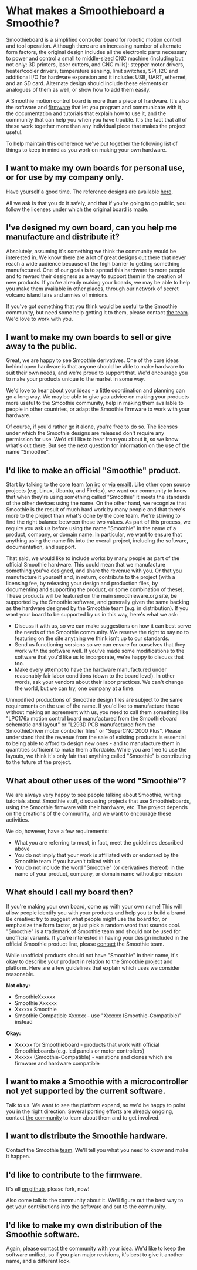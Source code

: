 
# What makes a Smoothieboard a Smoothie?

Smoothieboard is a simplified controller board for robotic motion control and tool operation. Although there are an increasing number of alternate form factors, the original design includes all the electronic parts necessary to power and control a small to middle-sized CNC machine (including but not only: 3D printers, laser cutters, and CNC mills): stepper motor drivers, heater/cooler drivers, temperature sensing, limit switches, SPI, I2C and additional I/O for hardware expansion and it includes USB, UART, ethernet, and an SD card. Alternate design should include these elements or analogues of them as well, or show how to add them easily.

A Smoothie motion control board is more than a piece of hardware. It's also the software and [firmware](https://github.com/arthurwolf/Smoothie) that let you program and communicate with it, the documentation and tutorials that explain how to use it, and the community that can help you when you have trouble. It's the fact that all of these work together more than any individual piece that makes the project useful.

To help maintain this coherence we've put together the following list of things to keep in mind as you work on making your own hardware.

## I want to make my own boards for personal use, or for use by my company only.

Have yourself a good time. The reference designs are available [here](http://smoothieware.org/smoothieboard).

All we ask is that you do it safely, and that if you're going to go public, you follow the licenses under which the original board is made.

## I've designed my own board, can you help me manufacture and distribute it?

Absolutely, assuming it's something we think the community would be interested in. We know there are a lot of great designs out there that never reach a wide audience because of the high barrier to getting something manufactured. One of our goals is to spread this hardware to more people and to reward their designers as a way to support them in the creation of new products. If you're already making your boards, we may be able to help you make them available in other places, through our network of secret volcano island lairs and armies of minions.

If you've got something that you think would be useful to the Smoothie community, but need some help getting it to them, please contact [the team](http://smoothieware.org/irc). We'd love to work with you.

## I want to make my own boards to sell or give away to the public.

Great, we are happy to see Smoothie derivatives. One of the core ideas behind open hardware is that anyone should be able to make hardware to suit their own needs, and we're proud to support that. We'd encourage you to make your products unique to the market in some way.

We'd love to hear about your ideas - a little coordination and planning can go a long way. We may be able to give you advice on making your products more useful to the Smoothie community, help in making them available to people in other countries, or adapt the Smoothie firmware to work with your hardware.

Of course, if you'd rather go it alone, you're free to do so. The licenses under which the Smoothie designs are released don't require any permission for use. We'd still like to hear from you about it, so we know what's out there. But see the next question for information on the use of the name "Smoothie".

## I'd like to make an official "Smoothie" product.

Start by talking to the core team ([on irc](http://smoothieware.org/irc) or [via email](mailto:wolf.arthur@gmail.com)). Like other open source projects (e.g. Linux, Ubuntu, and Firefox), we want our community to know that when they're using something called "Smoothie" it meets the standards of the other devices using the name. On the other hand, we recognize that Smoothie is the result of much hard work by many people and that there's more to the project than what's done by the core team. We're striving to find the right balance between these two values. As part of this process, we require you ask us before using the name "Smoothie" in the name of a product, company, or domain name. In particular, we want to ensure that anything using the name fits into the overall project, including the software, documentation, and support.

That said, we would like to include works by many people as part of the official Smoothie hardware. This could mean that we manufacture something you've designed, and share the revenue with you. Or that you manufacture it yourself and, in return, contribute to the project (with a licensing fee, by releasing your design and production files, by documenting and supporting the product, or some combination of these). These products will be featured on the main smoothieware.org site, be supported by the Smoothie software, and generally given the same backing as the hardware designed by the Smoothie team (e.g. in distribution). If you want your board to be supported by us in this way, here's what we ask:

- Discuss it with us, so we can make suggestions on how it can best serve the needs of the Smoothie community. We reserve the right to say no to featuring on the site anything we think isn't up to our standards.
- Send us functioning versions so we can ensure for ourselves that they work with the software well. If you've made some modifications to the software that you'd like us to incorporate, we're happy to discuss that too.
- Make every attempt to have the hardware manufactured under reasonably fair labor conditions (down to the board level). In other words, ask your vendors about their labor practices. We can't change the world, but we can try, one company at a time.

Unmodified productions of Smoothie design files are subject to the same requirements on the use of the name. If you'd like to manufacture these without making an agreement with us, you need to call them something like "LPC176x motion control board manufactured from the Smoothieboard schematic and layout" or "L293D PCB manufactured from the SmoothieDriver motor controller files" or "SuperCNC 2000 Plus". Please understand that the revenue from the sale of existing products is essential to being able to afford to design new ones - and to manufacture them in quantities sufficient to make them affordable. While you are free to use the layouts, we think it's only fair that anything called "Smoothie" is contributing to the future of the project.

## What about other uses of the word "Smoothie"?

We are always very happy to see people talking about Smoothie, writing tutorials about Smoothie stuff, discussing projects that use Smoothieboards, using the Smoothie firmware with their hardware, etc. The project depends on the creations of the community, and we want to encourage these activities.

We do, however, have a few requirements:

- What you are referring to must, in fact, meet the guidelines described above
- You do not imply that your work is affiliated with or endorsed by the Smoothie team if you haven't talked with us
- You do not include the word "Smoothie" (or derivatives thereof) in the name of your product, company, or domain name without permission

## What should I call my board then?

If you're making your own board, come up with your own name! This will allow people identify you with your products and help you to build a brand. Be creative: try to suggest what people might use the board for, or emphasize the form factor, or just pick a random word that sounds cool. "Smoothie" is a trademark of Smoothie team and should not be used for unofficial variants. If you're interested in having your design included in the official Smoothie product line, please [contact](mailto:wolf.arthur@gmail.com) the Smoothie team.

While unofficial products should not have "Smoothie" in their name, it's okay to describe your product in relation to the Smoothie project and platform. Here are a few guidelines that explain which uses we consider reasonable.

**Not okay:**
- SmoothieXxxxxx
- Smoothie Xxxxxx
- Xxxxxx Smoothie
- Smoothie Compatible Xxxxxx - use "Xxxxxx (Smoothie-Compatible)" instead

**Okay:**
- Xxxxxx for Smoothieboard - products that work with official Smoothieboards (e.g. lcd panels or motor controllers)
- Xxxxxx (Smoothie-Compatible) - variations and clones which are firmware and hardware compatible

## I want to make a Smoothie with a microcontroller not yet supported by the current software.

Talk to us. We want to see the platform expand, so we'd be happy to point you in the right direction. Several porting efforts are already ongoing, contact [the community](http://smoothieware.org/irc) to learn about them and to get involved.

## I want to distribute the Smoothie hardware.

Contact the Smoothie [team](mailto:wolf.arthur@gmail.com). We'll tell you what you need to know and make it happen.

## I'd like to contribute to the firmware.

It's all [on github](https://github.com/arthurwolf/Smoothie), please fork, now!

Also come talk to the community about it. We'll figure out the best way to get your contributions into the software and out to the community.

## I'd like to make my own distribution of the Smoothie software.

Again, please contact the community with your idea. We'd like to keep the software unified, so if you plan major revisions, it's best to give it another name, and a different look.
